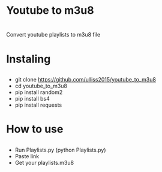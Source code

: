 # Youtube to m3u8 <h1>
Convert youtube playlists to m3u8 file 
  
# Instaling <h2> 
* git clone https://github.com/ulliss2015/youtube_to_m3u8 
* cd youtube_to_m3u8
* pip install  random2
* pip install  bs4
* pip install  requests
  
#	How to use <h2>
* Run Playlists.py (python Playlists.py)
* Paste link
* Get your playlists.m3u8
